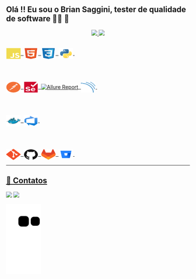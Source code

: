 ## Olá !! Eu sou o Brian Saggini, tester de qualidade de software 👨‍💻 🐞



<div align="center">
  <a href="https://github.com/saggini">
  <img height="180em" src="https://github-readme-stats.vercel.app/api?username=saggini&show_icons=true&theme=dracula&include_all_commits=true&count_private=true"/>
  <img height="180em" src="https://github-readme-stats.vercel.app/api/top-langs/?username=saggini&layout=compact&langs_count=7&theme=dracula"/>
</div>
  
   
<div style="display: inline_block"><br>

  <!-- 🚀 Linguagens -->
  <img align="center" alt="JavaScript" height="30" width="40"
    src="https://raw.githubusercontent.com/devicons/devicon/master/icons/javascript/javascript-plain.svg">&nbsp;
  <img align="center" alt="HTML5" height="30" width="40"
    src="https://raw.githubusercontent.com/devicons/devicon/master/icons/html5/html5-original.svg">&nbsp;
  <img align="center" alt="CSS3" height="30" width="40"
    src="https://raw.githubusercontent.com/devicons/devicon/master/icons/css3/css3-original.svg">&nbsp;
  <img align="center" alt="Python" height="30" width="40"
    src="https://raw.githubusercontent.com/devicons/devicon/master/icons/python/python-original.svg">&nbsp;

  <br><br>

  <!-- 🧪 Testes -->
  <img align="center" alt="Postman" height="30" width="40"
    src="https://raw.githubusercontent.com/devicons/devicon/master/icons/postman/postman-original.svg">&nbsp;
  <img align="center" alt="Selenium" height="30" width="40"
    src="https://raw.githubusercontent.com/devicons/devicon/master/icons/selenium/selenium-original.svg">&nbsp;
  <img align="center" alt="Allure Report" height="30" width="40"
    src="https://avatars.githubusercontent.com/u/5879127?s=200&v=4">&nbsp;
  <img align="center" alt="SonarQube" height="30" width="40"
    src="https://raw.githubusercontent.com/devicons/devicon/master/icons/sonarqube/sonarqube-original.svg">&nbsp;

  <br><br>

  <!-- ⚙️ DevOps / CI/CD -->
  <img align="center" alt="Docker" height="30" width="40"
    src="https://raw.githubusercontent.com/devicons/devicon/master/icons/docker/docker-original.svg">&nbsp;
  <img align="center" alt="Azure Pipelines" height="30" width="40"
    src="https://raw.githubusercontent.com/devicons/devicon/master/icons/azuredevops/azuredevops-original.svg">&nbsp;

  <br><br>

  <!-- 🔧 Controle de Versão -->
  <img align="center" alt="Git" height="30" width="40"
    src="https://raw.githubusercontent.com/devicons/devicon/master/icons/git/git-original.svg">&nbsp;
  <img align="center" alt="GitHub" height="30" width="40"
    src="https://raw.githubusercontent.com/devicons/devicon/master/icons/github/github-original.svg">&nbsp;
  <img align="center" alt="GitLab" height="30" width="40"
    src="https://raw.githubusercontent.com/devicons/devicon/master/icons/gitlab/gitlab-original.svg">&nbsp;
  <img align="center" alt="Bitbucket" height="30" width="40"
    src="https://raw.githubusercontent.com/devicons/devicon/master/icons/bitbucket/bitbucket-original.svg">&nbsp;

</div>




  
  ---
  
  ## 📱 Contatos
  
  <div>
    <a href = "mailto:briansaggini@gmail.com"><img src="https://img.shields.io/badge/Gmail-D14836?style=for-the-badge&logo=gmail&logoColor=white" target="_blank"></a>
  <a href="https://www.linkedin.com/in/briansagini/" target="_blank"><img src="https://img.shields.io/badge/-LinkedIn-%230077B5?style=for-the-badge&logo=linkedin&logoColor=white" target="_blank"></a> 
  </div>

  ![Snake animation](https://github.com/Saggini/Saggini/blob/output/github-contribution-grid-snake.svg)
